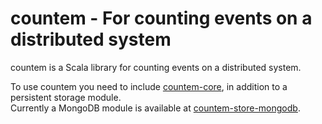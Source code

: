 countem - For counting events on a distributed system 
=======

countem is a Scala library for counting events on a distributed system.

To use countem you need to include [countem-core](countem-core), in addition to a persistent storage module.    
Currently a MongoDB module is available at [countem-store-mongodb](countem-store-mongodb).


